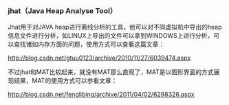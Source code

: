 ### jhat（Java Heap Analyse Tool）

Jhat用于对JAVA heap进行离线分析的工具，他可以对不同虚拟机中导出的heap信息文件进行分析，如LINUX上导出的文件可以拿到WINDOWS上进行分析，可以查找诸如内存方面的问题，使用方式可以查看这篇文章：

http://blog.csdn.net/gtuu0123/archive/2010/11/27/6039474.aspx

不过jhat和MAT比较起来，就没有MAT那么直观了，MAT是以图形界面的方式展现结果，MAT的使用方式可以参看文章：

http://blog.csdn.net/fenglibing/archive/2011/04/02/6298326.aspx